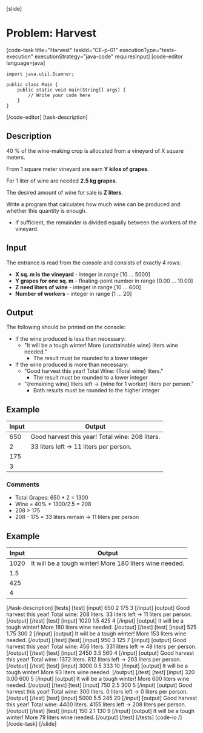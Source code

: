 [slide]
# Problem: Harvest
[code-task title="Harvest" taskId="CE-p-01" executionType="tests-execution" executionStrategy="java-code" requiresInput]
[code-editor language=java]
```
import java.util.Scanner;

public class Main {
    public static void main(String[] args) {
        // Write your code here
    }
}
```
[/code-editor]
[task-description]
## Description
40 % of the wine-making crop is allocated from a vineyard of X square meters. 

From 1 square meter vineyard are earn **Y kilos of grapes**. 

For 1 liter of wine are needed **2.5 kg grapes**. 

The desired amount of wine for sale is **Z liters**. 

Write a program that calculates how much wine can be produced and whether this quantity is enough. 
- If sufficient, the remainder is divided equally between the workers of the vineyard.

## Input
The entrance is read from the console and consists of exactly 4 rows:
- **X sq. m is the vineyard** - integer in range \[10 … 5000\]
- **Y grapes for one sq. m** - floating-point number in range \[0.00 … 10.00\]
- **Z need liters of wine** - integer in range \[10 … 600\]
- **Number of workers** - integer in range \[1 … 20\]

## Output
The following should be printed on the console: 
-  If the wine produced is less than necessary:
    - "It will be a tough winter! More \{unattainable wine\} liters wine needed."
        - The result must be rounded to a lower integer
- If the wine produced is more than necessary:
    - "Good harvest this year! Total Wine: \{Total wine\} liters."
        - The result must be rounded to a lower integer
    -  "\{remaining wine\} liters left -> \{wine for 1 worker\} liters per person."
        - Both results must be rounded to the higher integer

## Example
| **Input** | **Output** |
| --- | --- |
| 650 | Good harvest this year! Total wine: 208 liters. |
| 2 | 33 liters left -> 11 liters per person. |
| 175 | |
| 3 | |

### Comments
- Total Grapes: 650 \* 2 = 1300
- Wine = 40% \* 1300/2.5 = 208
- 208 > 175 
- 208 \- 175 = 33 liters remain \-> 11 liters per person

## Example
| **Input** | **Output** |
| --- |  --- |
| 1020 | It will be a tough winter! More 180 liters wine needed.|
| 1.5 | |
| 425 | |
| 4 | |

[/task-description]
[tests]
[test]
[input]
650
2
175
3
[/input]
[output]
Good harvest this year! Total wine: 208 liters.
33 liters left -> 11 liters per person.
[/output]
[/test]
[test]
[input]
1020
1.5
425
4
[/input]
[output]
It will be a tough winter! More 180 liters wine needed.
[/output]
[/test]
[test]
[input]
525
1.75
300
2
[/input]
[output]
It will be a tough winter! More 153 liters wine needed.
[/output]
[/test]
[test]
[input]
950
3
125
7
[/input]
[output]
Good harvest this year! Total wine: 456 liters.
331 liters left -> 48 liters per person.
[/output]
[/test]
[test]
[input]
2450
3.5
560
4
[/input]
[output]
Good harvest this year! Total wine: 1372 liters.
812 liters left -> 203 liters per person.
[/output]
[/test]
[test]
[input]
3000
0.5
333
10
[/input]
[output]
It will be a tough winter! More 93 liters wine needed.
[/output]
[/test]
[test]
[input]
320
0.00
600
5
[/input]
[output]
It will be a tough winter! More 600 liters wine needed.
[/output]
[/test]
[test]
[input]
750
2.5
300
5
[/input]
[output]
Good harvest this year! Total wine: 300 liters.
0 liters left -> 0 liters per person.
[/output]
[/test]
[test]
[input]
5000
5.5
245
20
[/input]
[output]
Good harvest this year! Total wine: 4400 liters.
4155 liters left -> 208 liters per person.
[/output]
[/test]
[test]
[input]
150
2.1
130
9
[/input]
[output]
It will be a tough winter! More 79 liters wine needed.
[/output]
[/test]
[/tests]
[code-io /]
[/code-task]
[/slide]